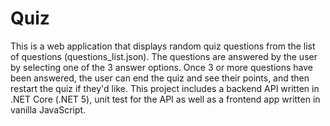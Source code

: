 # Quiz
This is a web application that displays random quiz questions from the list of questions (questions_list.json). The questions are answered by the user by selecting one of the 3 answer options. Once 3 or more questions have been answered, the user can end the quiz and see their points, and then restart the quiz if they'd like. This project includes a backend API written in .NET Core (.NET 5), unit test for the API as well as a frontend app written in vanilla JavaScript.
